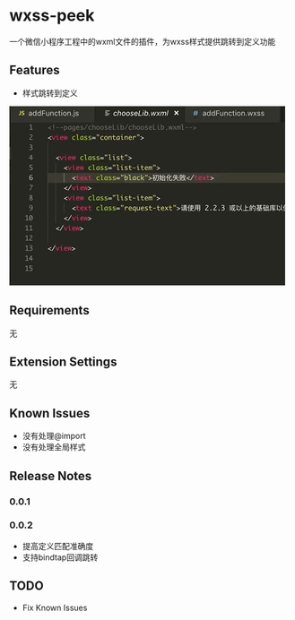 # wxss-peek

一个微信小程序工程中的wxml文件的插件，为wxss样式提供跳转到定义功能

## Features

* 样式跳转到定义

![feature](images/feature.gif)

## Requirements
无

## Extension Settings
无


## Known Issues

* 没有处理@import
* 没有处理全局样式

## Release Notes

### 0.0.1

### 0.0.2
* 提高定义匹配准确度
* 支持bindtap回调跳转


## TODO
* Fix Known Issues
